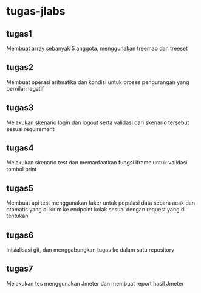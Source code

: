# tugas-jlabs

## tugas1
Membuat array sebanyak 5 anggota, menggunakan treemap dan treeset

## tugas2
Membuat operasi aritmatika dan kondisi untuk proses pengurangan yang bernilai negatif

## tugas3
Melakukan skenario login dan logout serta validasi dari skenario tersebut sesuai requirement

## tugas4
Melakukan skenario test dan memanfaatkan fungsi iframe untuk validasi tombol print

## tugas5
Membuat api test menggunakan faker untuk populasi data secara acak dan otomatis yang di kirim ke endpoint kolak sesuai dengan request yang di tentukan

## tugas6
Inisialisasi git, dan menggabungkan tugas ke dalam satu repository

## tugas7
Melakukan tes menggunakan Jmeter dan membuat report hasil Jmeter
